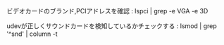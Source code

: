 ビデオカードのブランド,PCIアドレスを確認 :
    lspci | grep -e VGA -e 3D

udevが正しくサウンドカードを検知しているかチェックする :
    lsmod | grep '^snd' | column -t
